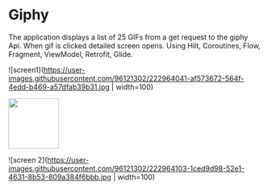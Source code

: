 # Giphy

The application displays a list of 25 GIFs from a get request to the giphy Api. When gif is clicked detailed screen opens.
Using Hilt, Coroutines, Flow, Fragment, ViewModel, Retrofit, Glide.







![screen1](https://user-images.githubusercontent.com/96121302/222964041-af573672-564f-4edd-b469-a57dfab39b31.jpg | width=100)

<img src="https://user-images.githubusercontent.com/96121302/222964041-af573672-564f-4edd-b469-a57dfab39b31.jpg" width="100" height="100">

![screen 2](https://user-images.githubusercontent.com/96121302/222964103-1ced9d98-52e1-4631-8b53-809a384f6bbb.jpg | width=100)
